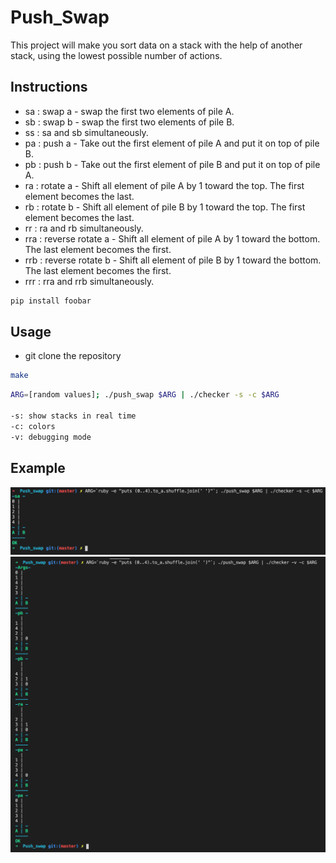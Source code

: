 # Push_Swap

This project will make you sort data on a stack with the help of another stack, using the lowest possible number of actions.

## Instructions

- sa : swap a - swap the first two elements of pile A.
- sb : swap b - swap the first two elements of pile B.
- ss : sa and sb simultaneously.
- pa : push a - Take out the first element of pile A and put it on top of pile B.
- pb : push b - Take out the first element of pile B and put it on top of pile A.
- ra : rotate a - Shift all element of pile A by 1 toward the top. The first element becomes the last.
- rb : rotate b - Shift all element of pile B by 1 toward the top. The first element becomes the last.
- rr : ra and rb simultaneously.
- rra : reverse rotate a - Shift all element of pile A by 1 toward the bottom. The last element becomes the first.
- rrb : reverse rotate b - Shift all element of pile B by 1 toward the bottom. The last element becomes the first.
- rrr : rra and rrb simultaneously.

```bash
pip install foobar
```

## Usage
- git clone the repository
```bash
make
```
```bash
ARG=[random values]; ./push_swap $ARG | ./checker -s -c $ARG

-s: show stacks in real time
-c: colors
-v: debugging mode
```
## Example
![alt text](https://github.com/Conanyedo/Push_swap/blob/master/Screen1.png?raw=true)
![alt text](https://github.com/Conanyedo/Push_swap/blob/master/Screen2.png?raw=true)
